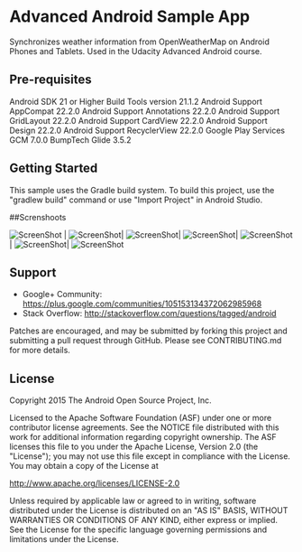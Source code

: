 Advanced Android Sample App
===================================

Synchronizes weather information from OpenWeatherMap on Android Phones and Tablets. Used in the Udacity Advanced Android course.

Pre-requisites
--------------
Android SDK 21 or Higher
Build Tools version 21.1.2
Android Support AppCompat 22.2.0
Android Support Annotations 22.2.0
Android Support GridLayout 22.2.0
Android Support CardView 22.2.0
Android Support Design 22.2.0
Android Support RecyclerView 22.2.0
Google Play Services GCM 7.0.0
BumpTech Glide 3.5.2


Getting Started
---------------
This sample uses the Gradle build system.  To build this project, use the
"gradlew build" command or use "Import Project" in Android Studio.


##Screnshoots

![ScreenShot](https://github.com/aarifi/Udacity-ubiquitous/blob/master/unsplashwatchface/Screenshot/02.jpg?raw=true) | ![ScreenShot](https://github.com/aarifi/Udacity-ubiquitous/blob/master/unsplashwatchface/Screenshot/03.jpg?raw=true)| ![ScreenShot](https://github.com/aarifi/Udacity-ubiquitous/blob/master/unsplashwatchface/Screenshot/04.jpg?raw=true)| ![ScreenShot](https://github.com/aarifi/Udacity-ubiquitous/blob/master/unsplashwatchface/Screenshot/05.jpg?raw=true)| ![ScreenShot](https://github.com/aarifi/Udacity-ubiquitous/blob/master/unsplashwatchface/Screenshot/06.jpg?raw=true)| ![ScreenShot](https://github.com/aarifi/Udacity-ubiquitous/blob/master/unsplashwatchface/Screenshot/07.jpg?raw=true)| ![ScreenShot](https://github.com/aarifi/Udacity-ubiquitous/blob/master/unsplashwatchface/Screenshot/08.jpg?raw=true)


Support
-------

- Google+ Community: https://plus.google.com/communities/105153134372062985968
- Stack Overflow: http://stackoverflow.com/questions/tagged/android

Patches are encouraged, and may be submitted by forking this project and
submitting a pull request through GitHub. Please see CONTRIBUTING.md for more details.

License
-------
Copyright 2015 The Android Open Source Project, Inc.

Licensed to the Apache Software Foundation (ASF) under one or more contributor
license agreements.  See the NOTICE file distributed with this work for
additional information regarding copyright ownership.  The ASF licenses this
file to you under the Apache License, Version 2.0 (the "License"); you may not
use this file except in compliance with the License.  You may obtain a copy of
the License at

http://www.apache.org/licenses/LICENSE-2.0

Unless required by applicable law or agreed to in writing, software
distributed under the License is distributed on an "AS IS" BASIS, WITHOUT
WARRANTIES OR CONDITIONS OF ANY KIND, either express or implied.  See the
License for the specific language governing permissions and limitations under
the License.

